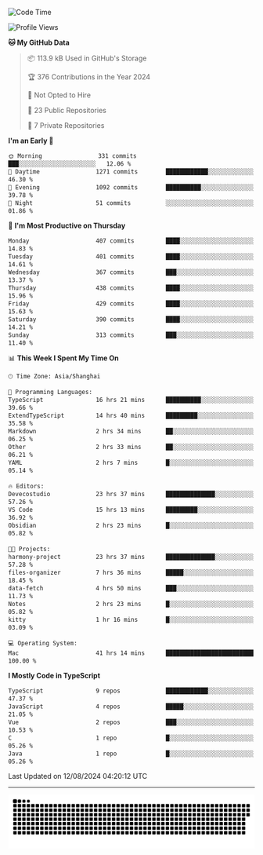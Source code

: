 <!--
<picture>
  <source
    srcset="https://github-readme-stats.vercel.app/api?username=kevinxft&show_icons=true&theme=dark"
    media="(prefers-color-scheme: dark)"
  />
  <source
    srcset="https://github-readme-stats.vercel.app/api?username=kevinxft&show_icons=true"
    media="(prefers-color-scheme: light), (prefers-color-scheme: no-preference)"
  />
  <img src="https://github-readme-stats.vercel.app/api?username=kevinxft&show_icons=true" />
</picture>
-->

<!--START_SECTION:waka-->
![Code Time](http://img.shields.io/badge/Code%20Time-2%2C460%20hrs%2018%20mins-blue)

![Profile Views](http://img.shields.io/badge/Profile%20Views-34-blue)

**🐱 My GitHub Data** 

> 📦 113.9 kB Used in GitHub's Storage 
 > 
> 🏆 376 Contributions in the Year 2024
 > 
> 🚫 Not Opted to Hire
 > 
> 📜 23 Public Repositories 
 > 
> 🔑 7 Private Repositories 
 > 
**I'm an Early 🐤** 

```text
🌞 Morning                331 commits         ███░░░░░░░░░░░░░░░░░░░░░░   12.06 % 
🌆 Daytime                1271 commits        ████████████░░░░░░░░░░░░░   46.30 % 
🌃 Evening                1092 commits        ██████████░░░░░░░░░░░░░░░   39.78 % 
🌙 Night                  51 commits          ░░░░░░░░░░░░░░░░░░░░░░░░░   01.86 % 
```
📅 **I'm Most Productive on Thursday** 

```text
Monday                   407 commits         ████░░░░░░░░░░░░░░░░░░░░░   14.83 % 
Tuesday                  401 commits         ████░░░░░░░░░░░░░░░░░░░░░   14.61 % 
Wednesday                367 commits         ███░░░░░░░░░░░░░░░░░░░░░░   13.37 % 
Thursday                 438 commits         ████░░░░░░░░░░░░░░░░░░░░░   15.96 % 
Friday                   429 commits         ████░░░░░░░░░░░░░░░░░░░░░   15.63 % 
Saturday                 390 commits         ████░░░░░░░░░░░░░░░░░░░░░   14.21 % 
Sunday                   313 commits         ███░░░░░░░░░░░░░░░░░░░░░░   11.40 % 
```


📊 **This Week I Spent My Time On** 

```text
🕑︎ Time Zone: Asia/Shanghai

💬 Programming Languages: 
TypeScript               16 hrs 21 mins      ██████████░░░░░░░░░░░░░░░   39.66 % 
ExtendTypeScript         14 hrs 40 mins      █████████░░░░░░░░░░░░░░░░   35.58 % 
Markdown                 2 hrs 34 mins       ██░░░░░░░░░░░░░░░░░░░░░░░   06.25 % 
Other                    2 hrs 33 mins       ██░░░░░░░░░░░░░░░░░░░░░░░   06.21 % 
YAML                     2 hrs 7 mins        █░░░░░░░░░░░░░░░░░░░░░░░░   05.14 % 

🔥 Editors: 
Devecostudio             23 hrs 37 mins      ██████████████░░░░░░░░░░░   57.26 % 
VS Code                  15 hrs 13 mins      █████████░░░░░░░░░░░░░░░░   36.92 % 
Obsidian                 2 hrs 23 mins       █░░░░░░░░░░░░░░░░░░░░░░░░   05.82 % 

🐱‍💻 Projects: 
harmony-project          23 hrs 37 mins      ██████████████░░░░░░░░░░░   57.28 % 
files-organizer          7 hrs 36 mins       █████░░░░░░░░░░░░░░░░░░░░   18.45 % 
data-fetch               4 hrs 50 mins       ███░░░░░░░░░░░░░░░░░░░░░░   11.73 % 
Notes                    2 hrs 23 mins       █░░░░░░░░░░░░░░░░░░░░░░░░   05.82 % 
kitty                    1 hr 16 mins        █░░░░░░░░░░░░░░░░░░░░░░░░   03.09 % 

💻 Operating System: 
Mac                      41 hrs 14 mins      █████████████████████████   100.00 % 
```

**I Mostly Code in TypeScript** 

```text
TypeScript               9 repos             ████████████░░░░░░░░░░░░░   47.37 % 
JavaScript               4 repos             █████░░░░░░░░░░░░░░░░░░░░   21.05 % 
Vue                      2 repos             ███░░░░░░░░░░░░░░░░░░░░░░   10.53 % 
C                        1 repo              █░░░░░░░░░░░░░░░░░░░░░░░░   05.26 % 
Java                     1 repo              █░░░░░░░░░░░░░░░░░░░░░░░░   05.26 % 
```




 Last Updated on 12/08/2024 04:20:12 UTC
<!--END_SECTION:waka-->

---

<picture>
  <source media="(prefers-color-scheme: dark)" srcset="https://raw.githubusercontent.com/kevinxft/kevinxft/output/github-contribution-grid-snake-dark.svg">
  <source media="(prefers-color-scheme: light)" srcset="https://raw.githubusercontent.com/kevinxft/kevinxft/output/github-contribution-grid-snake.svg">
  <img alt="github contribution grid snake animation" src="https://raw.githubusercontent.com/kevinxft/kevinxft/output/github-contribution-grid-snake.svg">
</picture>